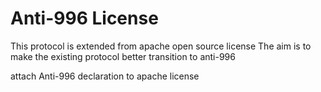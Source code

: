# Anti-996 License

This protocol is extended from apache open source license
The aim is to make the existing protocol better transition to anti-996

attach Anti-996 declaration to apache license
